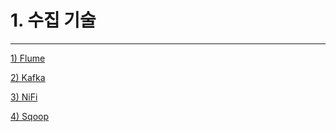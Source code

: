 # 1. 수집 기술

---

[1) Flume](./1%20%EC%88%98%EC%A7%91%20%EA%B8%B0%EC%88%A0/1.%20Flume.md)

[2) Kafka](./1%20%EC%88%98%EC%A7%91%20%EA%B8%B0%EC%88%A0/2.%20Kafka.md)

[3) NiFi](./1%20%EC%88%98%EC%A7%91%20%EA%B8%B0%EC%88%A0/3.%20NiFi.md)

[4) Sqoop](./1%20%EC%88%98%EC%A7%91%20%EA%B8%B0%EC%88%A0/4.%20Sqoop.md)
